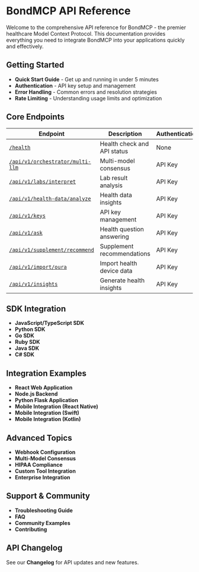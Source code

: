 # BondMCP API Reference

Welcome to the comprehensive API reference for BondMCP - the premier healthcare Model Context Protocol. This documentation provides everything you need to integrate BondMCP into your applications quickly and effectively.

## Getting Started

- **Quick Start Guide**  - Get up and running in under 5 minutes
- **Authentication**  - API key setup and management
- **Error Handling**  - Common errors and resolution strategies
- **Rate Limiting**  - Understanding usage limits and optimization

## Core Endpoints

| Endpoint | Description | Authentication |
|----------|-------------|----------------|
| [`/health`](../endpoints/README.md) | Health check and API status | None |
| [`/api/v1/orchestrator/multi-llm`](../endpoints/README.md) | Multi-model consensus | API Key |
| [`/api/v1/labs/interpret`](../endpoints/README.md) | Lab result analysis | API Key |
| [`/api/v1/health-data/analyze`](../endpoints/README.md) | Health data insights | API Key |
| [`/api/v1/keys`](../endpoints/README.md) | API key management | API Key |
| [`/api/v1/ask`](../endpoints/README.md) | Health question answering | API Key |
| [`/api/v1/supplement/recommend`](../endpoints/README.md) | Supplement recommendations | API Key |
| [`/api/v1/import/oura`](../endpoints/README.md) | Import health device data | API Key |
| [`/api/v1/insights`](../endpoints/README.md) | Generate health insights | API Key |

## SDK Integration

- **JavaScript/TypeScript SDK** 
- **Python SDK** 
- **Go SDK** 
- **Ruby SDK** 
- **Java SDK** 
- **C# SDK** 

## Integration Examples

- **React Web Application** 
- **Node.js Backend** 
- **Python Flask Application** 
- **Mobile Integration (React Native)** 
- **Mobile Integration (Swift)** 
- **Mobile Integration (Kotlin)** 

## Advanced Topics

- **Webhook Configuration** 
- **Multi-Model Consensus** 
- **HIPAA Compliance** 
- **Custom Tool Integration** 
- **Enterprise Integration** 

## Support & Community

- **Troubleshooting Guide** 
- **FAQ** 
- **Community Examples** 
- **Contributing** 

## API Changelog

See our **Changelog**  for API updates and new features.
